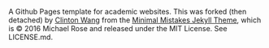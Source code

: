 A Github Pages template for academic websites. This was forked (then detached) by [Clinton Wang](https://github.com/clintonjwang) from the [Minimal Mistakes Jekyll Theme](https://mmistakes.github.io/minimal-mistakes/), which is © 2016 Michael Rose and released under the MIT License. See LICENSE.md.